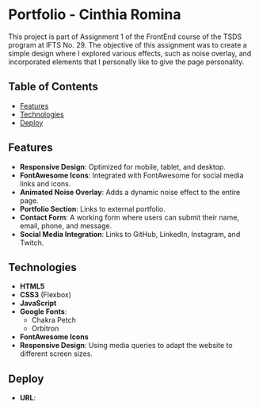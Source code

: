# Portfolio - Cinthia Romina

This project is part of Assignment 1 of the FrontEnd course of the TSDS program at IFTS No. 29. The objective of this assignment was to create a simple design where I explored various effects, such as noise overlay, and incorporated elements that I personally like to give the page personality.

## Table of Contents

- [Features](#features)
- [Technologies](#technologies)
- [Deploy](#deploy)


## Features

- **Responsive Design**: Optimized for mobile, tablet, and desktop.
- **FontAwesome Icons**: Integrated with FontAwesome for social media links and icons.
- **Animated Noise Overlay**: Adds a dynamic noise effect to the entire page.
- **Portfolio Section**: Links to external portfolio.
- **Contact Form**: A working form where users can submit their name, email, phone, and message.
- **Social Media Integration**: Links to GitHub, LinkedIn, Instagram, and Twitch.

## Technologies

- **HTML5**
- **CSS3** (Flexbox)
- **JavaScript**
- **Google Fonts**:
  - Chakra Petch
  - Orbitron
- **FontAwesome Icons**
- **Responsive Design**: Using media queries to adapt the website to different screen sizes.

## Deploy
 - **URL**: 